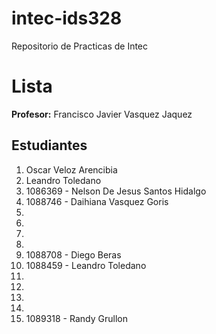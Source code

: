 # intec-ids328
Repositorio de Practicas de Intec


# Lista

**Profesor:** Francisco Javier Vasquez Jaquez

## Estudiantes


1. Oscar Veloz Arencibia
2. Leandro Toledano
3. 1086369 - Nelson De Jesus Santos Hidalgo
4. 1088746 - Daihiana Vasquez Goris
5. 
6.
7. 
8. 
9. 1088708 - Diego Beras
10. 1088459 - Leandro Toledano
11.
12.
13.
14.
15. 1089318 - Randy Grullon
